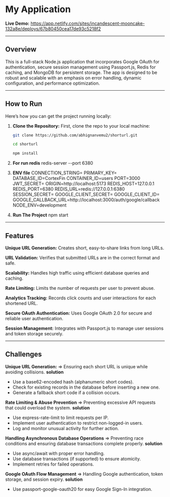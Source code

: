 # My Application

**Live Demo:** https://app.netlify.com/sites/incandescent-mooncake-132a8e/deploys/67b80450cea17de93c5218f2

---

## Overview

This is a full-stack Node.js application that incorporates Google OAuth for authentication, secure session management using Passport.js, Redis for caching, and MongoDB for persistent storage. The app is designed to be robust and scalable with an emphasis on error handling, dynamic configuration, and performance optimization.

---

## How to Run

Here’s how you can get the project running locally:

1. **Clone the Repository:**
   First, clone the repo to your local machine:
   ```bash
   git clone https://github.com/abhignanvemu2/shorturl.git
   
   cd shorturl

   npm install

2. **For run redis**
   redis-server --port 6380

3. **ENV file**
  CONNECTION_STRING=<Your MongoDB Connection String>
  PRIMARY_KEY=<Your Primary Key>
  DATABASE_ID=CortexFin
  CONTAINER_ID=users
  PORT=3000
  JWT_SECRET=<Your JWT Secret>
  ORIGIN=http://localhost:5173
  REDIS_HOST=127.0.0.1
  REDIS_PORT=6380
  REDIS_URL=redis://127.0.0.1:6380
  SESSION_SECRET=<Your Session Secret>
  GOOGLE_CLIENT_SECRET=<Your Google Client Secret>
  GOOGLE_CLIENT_ID=<Your Google Client ID>
  GOOGLE_CALLBACK_URL=http://localhost:3000/auth/google/callback
  NODE_ENV=development


4. **Run The Project**
  npm start

---

## Features 

  **Unique URL Generation:**
  Creates short, easy-to-share links from long URLs.

  **URL Validation:**
  Verifies that submitted URLs are in the correct format and safe.

  **Scalability:**
  Handles high traffic using efficient database queries and caching.

  **Rate Limiting:**
  Limits the number of requests per user to prevent abuse.

  **Analytics Tracking:**
  Records click counts and user interactions for each shortened URL.

  **Secure OAuth Authentication:**
  Uses Google OAuth 2.0 for secure and reliable user authentication.

  **Session Management:**
  Integrates with Passport.js to manage user sessions and token storage securely.

---

## Challenges

**Unique URL Generation:**
=> Ensuring each short URL is unique while avoiding collisions.
**solution**
 - Use a base62-encoded hash (alphanumeric short codes).
 - Check for existing records in the database before inserting a new one.
 - Generate a fallback short code if a collision occurs.


**Rate Limiting & Abuse Prevention**
=> Preventing excessive API requests that could overload the system.
**solution**
 - Use express-rate-limit to limit requests per IP.
 - Implement user authentication to restrict non-logged-in users.
 - Log and monitor unusual activity for further action.


**Handling Asynchronous Database Operations**
=> Preventing race conditions and ensuring database transactions complete properly.
**solution**
 - Use async/await with proper error handling.
 - Use database transactions (if supported) to ensure atomicity.
 - Implement retries for failed operations.


**Google OAuth Flow Management**
=> Handling Google authentication, token storage, and session expiry.
**solution**
 - Use passport-google-oauth20 for easy Google Sign-In integration.

